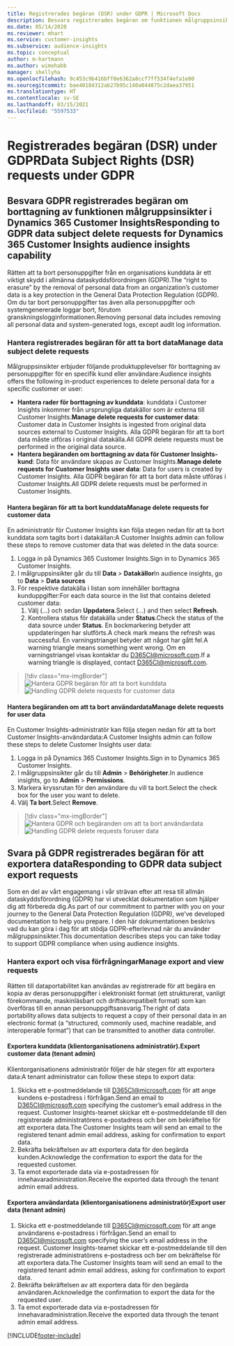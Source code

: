 ```yaml
---
title: Registrerades begäran (DSR) under GDPR | Microsoft Docs
description: Besvara registrerades begäran om funktionen målgruppsinsikter i Dynamics 365 Customer Insights.
ms.date: 05/14/2020
ms.reviewer: mhart
ms.service: customer-insights
ms.subservice: audience-insights
ms.topic: conceptual
author: m-hartmann
ms.author: wimohabb
manager: shellyha
ms.openlocfilehash: 9c453c9b416bff0e6362a8ccf7ff534f4efa1e00
ms.sourcegitcommit: bae40184312ab27b95c140a044875c2daea37951
ms.translationtype: HT
ms.contentlocale: sv-SE
ms.lasthandoff: 03/15/2021
ms.locfileid: "5597533"
---
```

# <a name="data-subject-rights-dsr-requests-under-gdpr"></a><span data-ttu-id="c638c-103">Registrerades begäran (DSR) under GDPR</span><span class="sxs-lookup"><span data-stu-id="c638c-103">Data Subject Rights (DSR) requests under GDPR</span></span>

## <a name="responding-to-gdpr-data-subject-delete-requests-for-dynamics-365-customer-insights-audience-insights-capability"></a><span data-ttu-id="c638c-104">Besvara GDPR registrerades begäran om borttagning av funktionen målgruppsinsikter i Dynamics 365 Customer Insights</span><span class="sxs-lookup"><span data-stu-id="c638c-104">Responding to GDPR data subject delete requests for Dynamics 365 Customer Insights audience insights capability</span></span>

<span data-ttu-id="c638c-105">Rätten att ta bort personuppgifter från en organisations kunddata är ett viktigt skydd i allmänna dataskyddsförordningen (GDPR).</span><span class="sxs-lookup"><span data-stu-id="c638c-105">The “right to erasure” by the removal of personal data from an organization’s customer data is a key protection in the General Data Protection Regulation (GDPR).</span></span> <span data-ttu-id="c638c-106">Om du tar bort personuppgifter tas även alla personuppgifter och systemgenererade loggar bort, förutom granskningslogginformationen.</span><span class="sxs-lookup"><span data-stu-id="c638c-106">Removing personal data includes removing all personal data and system-generated logs, except audit log information.</span></span>

### <a name="manage-data-subject-delete-requests"></a><span data-ttu-id="c638c-107">Hantera registrerades begäran för att ta bort data</span><span class="sxs-lookup"><span data-stu-id="c638c-107">Manage data subject delete requests</span></span>

<span data-ttu-id="c638c-108">Målgruppsinsikter erbjuder följande produktupplevelser för borttagning av personuppgifter för en specifik kund eller användare:</span><span class="sxs-lookup"><span data-stu-id="c638c-108">Audience insights offers the following in-product experiences to delete personal data for a specific customer or user:</span></span>

- <span data-ttu-id="c638c-109">**Hantera rader för borttagning av kunddata**: kunddata i Customer Insights inkommer från ursprungliga datakällor som är externa till Customer Insights.</span><span class="sxs-lookup"><span data-stu-id="c638c-109">**Manage delete requests for customer data**: Customer data in Customer Insights is ingested from original data sources external to Customer Insights.</span></span> <span data-ttu-id="c638c-110">Alla GDPR begäran för att ta bort data måste utföras i original datakälla.</span><span class="sxs-lookup"><span data-stu-id="c638c-110">All GDPR delete requests must be performed in the original data source.</span></span>
- <span data-ttu-id="c638c-111">**Hantera begäranden om borttagning av data för Customer Insights-kund**: Data för användare skapas av Customer Insights.</span><span class="sxs-lookup"><span data-stu-id="c638c-111">**Manage delete requests for Customer Insights user data**: Data for users is created by Customer Insights.</span></span> <span data-ttu-id="c638c-112">Alla GDPR begäran för att ta bort data måste utföras i Customer Insights.</span><span class="sxs-lookup"><span data-stu-id="c638c-112">All GDPR delete requests must be performed in Customer Insights.</span></span>

#### <a name="manage-delete-requests-for-customer-data"></a><span data-ttu-id="c638c-113">Hantera begäran för att ta bort kunddata</span><span class="sxs-lookup"><span data-stu-id="c638c-113">Manage delete requests for customer data</span></span>

<span data-ttu-id="c638c-114">En administratör för Customer Insights kan följa stegen nedan för att ta bort kunddata som tagits bort i datakällan:</span><span class="sxs-lookup"><span data-stu-id="c638c-114">A Customer Insights admin can follow these steps to remove customer data that was deleted in the data source:</span></span>

1. <span data-ttu-id="c638c-115">Logga in på Dynamics 365 Customer Insights.</span><span class="sxs-lookup"><span data-stu-id="c638c-115">Sign in to Dynamics 365 Customer Insights.</span></span>
2. <span data-ttu-id="c638c-116">I målgruppsinsikter går du till **Data** > **Datakällor**</span><span class="sxs-lookup"><span data-stu-id="c638c-116">In audience insights, go to **Data** > **Data sources**</span></span>
3. <span data-ttu-id="c638c-117">För respektive datakälla i listan som innehåller borttagna kunduppgifter:</span><span class="sxs-lookup"><span data-stu-id="c638c-117">For each data source in the list that contains deleted customer data:</span></span>
   1. <span data-ttu-id="c638c-118">Välj (...) och sedan **Uppdatera**.</span><span class="sxs-lookup"><span data-stu-id="c638c-118">Select (...) and then select **Refresh**.</span></span>
   2. <span data-ttu-id="c638c-119">Kontrollera status för datakälla under **Status**.</span><span class="sxs-lookup"><span data-stu-id="c638c-119">Check the status of the data source under **Status**.</span></span> <span data-ttu-id="c638c-120">En bockmarkering betyder att uppdateringen har slutförts.</span><span class="sxs-lookup"><span data-stu-id="c638c-120">A check mark means the refresh was successful.</span></span> <span data-ttu-id="c638c-121">En varningstriangel betyder att något har gått fel.</span><span class="sxs-lookup"><span data-stu-id="c638c-121">A warning triangle means something went wrong.</span></span> <span data-ttu-id="c638c-122">Om en varningstriangel visas kontaktar du D365CI@microsoft.com.</span><span class="sxs-lookup"><span data-stu-id="c638c-122">If a warning triangle is displayed, contact D365CI@microsoft.com.</span></span>

> [!div class="mx-imgBorder"]
> <span data-ttu-id="c638c-123">![Hantera GDPR begäran för att ta bort kunddata](media/gdpr-data-sources.png "Hantera GDPR begäran för att ta bort kunddata")</span><span class="sxs-lookup"><span data-stu-id="c638c-123">![Handling GDPR delete requests for customer data](media/gdpr-data-sources.png "Handling GDPR delete requests for customer data")</span></span>

#### <a name="manage-delete-requests-for-user-data"></a><span data-ttu-id="c638c-124">Hantera begäranden om att ta bort användardata</span><span class="sxs-lookup"><span data-stu-id="c638c-124">Manage delete requests for user data</span></span>

<span data-ttu-id="c638c-125">En Customer Insights-administratör kan följa stegen nedan för att ta bort Customer Insights-användardata:</span><span class="sxs-lookup"><span data-stu-id="c638c-125">A Customer Insights admin can follow these steps to delete Customer Insights user data:</span></span>

1. <span data-ttu-id="c638c-126">Logga in på Dynamics 365 Customer Insights.</span><span class="sxs-lookup"><span data-stu-id="c638c-126">Sign in to Dynamics 365 Customer Insights.</span></span>
2. <span data-ttu-id="c638c-127">I målgruppsinsikter går du till **Admin** > **Behörigheter**.</span><span class="sxs-lookup"><span data-stu-id="c638c-127">In audience insights, go to **Admin** > **Permissions**.</span></span>
3. <span data-ttu-id="c638c-128">Markera kryssrutan för den användare du vill ta bort.</span><span class="sxs-lookup"><span data-stu-id="c638c-128">Select the check box for the user you want to delete.</span></span>
4. <span data-ttu-id="c638c-129">Välj **Ta bort**.</span><span class="sxs-lookup"><span data-stu-id="c638c-129">Select **Remove**.</span></span>

> [!div class="mx-imgBorder"]
> <span data-ttu-id="c638c-130">![Hantera GDPR och begäranden om att ta bort användardata](media/gdpr-permissions.png "Hantera GDPR och begäranden om att ta bort användardata")</span><span class="sxs-lookup"><span data-stu-id="c638c-130">![Handling GDPR delete requests foruser data](media/gdpr-permissions.png "Handling GDPR delete requests for user data")</span></span>

## <a name="responding-to-gdpr-data-subject-export-requests"></a><span data-ttu-id="c638c-131">Svara på GDPR registrerades begäran för att exportera data</span><span class="sxs-lookup"><span data-stu-id="c638c-131">Responding to GDPR data subject export requests</span></span>

<span data-ttu-id="c638c-132">Som en del av vårt engagemang i vår strävan efter att resa till allmän dataskyddsförordning (GDPR) har vi utvecklat dokumentation som hjälper dig att förbereda dig.</span><span class="sxs-lookup"><span data-stu-id="c638c-132">As part of our commitment to partner with you on your journey to the General Data Protection Regulation (GDPR), we’ve developed documentation to help you prepare.</span></span> <span data-ttu-id="c638c-133">I den här dokumentationen beskrivs vad du kan göra i dag för att stödja GDPR-efterlevnad när du använder målgruppsinsikter.</span><span class="sxs-lookup"><span data-stu-id="c638c-133">This documentation describes steps you can take today to support GDPR compliance when using audience insights.</span></span>

### <a name="manage-export-and-view-requests"></a><span data-ttu-id="c638c-134">Hantera export och visa förfrågningar</span><span class="sxs-lookup"><span data-stu-id="c638c-134">Manage export and view requests</span></span>

<span data-ttu-id="c638c-135">Rätten till dataportabilitet kan användas av registrerade för att begära en kopia av deras personuppgifter i elektroniskt format (ett strukturerat, vanligt förekommande, maskinläsbart och driftskompatibelt format) som kan överföras till en annan personuppgiftsansvarig.</span><span class="sxs-lookup"><span data-stu-id="c638c-135">The right of data portability allows data subjects to request a copy of their personal data in an electronic format (a “structured, commonly used, machine readable, and interoperable format”) that can be transmitted to another data controller.</span></span>

#### <a name="export-customer-data-tenant-admin"></a><span data-ttu-id="c638c-136">Exportera kunddata (klientorganisationens administratör).</span><span class="sxs-lookup"><span data-stu-id="c638c-136">Export customer data (tenant admin)</span></span>

<span data-ttu-id="c638c-137">Klientorganisationens administratör följer de här stegen för att exportera data:</span><span class="sxs-lookup"><span data-stu-id="c638c-137">A tenant administrator can follow these steps to export data:</span></span>

1. <span data-ttu-id="c638c-138">Skicka ett e-postmeddelande till D365CI@microsoft.com för att ange kundens e-postadress i förfrågan.</span><span class="sxs-lookup"><span data-stu-id="c638c-138">Send an email to D365CI@microsoft.com specifying the customer’s email address in the request.</span></span> <span data-ttu-id="c638c-139">Customer Insights-teamet skickar ett e-postmeddelande till den registrerade administratörens e-postadress och ber om bekräftelse för att exportera data.</span><span class="sxs-lookup"><span data-stu-id="c638c-139">The Customer Insights team will send an email to the registered tenant admin email address, asking for confirmation to export data.</span></span>
2. <span data-ttu-id="c638c-140">Bekräfta bekräftelsen av att exportera data för den begärda kunden.</span><span class="sxs-lookup"><span data-stu-id="c638c-140">Acknowledge the confirmation to export the data for the requested customer.</span></span>
3. <span data-ttu-id="c638c-141">Ta emot exporterade data via e-postadressen för innehavaradministration.</span><span class="sxs-lookup"><span data-stu-id="c638c-141">Receive the exported data through the tenant admin email address.</span></span>

#### <a name="export-user-data-tenant-admin"></a><span data-ttu-id="c638c-142">Exportera användardata (klientorganisationens administratör)</span><span class="sxs-lookup"><span data-stu-id="c638c-142">Export user data (tenant admin)</span></span>

1. <span data-ttu-id="c638c-143">Skicka ett e-postmeddelande till D365CI@microsoft.com för att ange användarens e-postadress i förfrågan.</span><span class="sxs-lookup"><span data-stu-id="c638c-143">Send an email to D365CI@microsoft.com specifying the user’s email address in the request.</span></span> <span data-ttu-id="c638c-144">Customer Insights-teamet skickar ett e-postmeddelande till den registrerade administratörens e-postadress och ber om bekräftelse för att exportera data.</span><span class="sxs-lookup"><span data-stu-id="c638c-144">The Customer Insights team will send an email to the registered tenant admin email address, asking for confirmation to export data.</span></span>
2. <span data-ttu-id="c638c-145">Bekräfta bekräftelsen av att exportera data för den begärda användaren.</span><span class="sxs-lookup"><span data-stu-id="c638c-145">Acknowledge the confirmation to export the data for the requested user.</span></span>
3. <span data-ttu-id="c638c-146">Ta emot exporterade data via e-postadressen för innehavaradministration.</span><span class="sxs-lookup"><span data-stu-id="c638c-146">Receive the exported data through the tenant admin email address.</span></span>


[!INCLUDE[footer-include](../includes/footer-banner.md)]